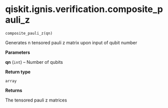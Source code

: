 # qiskit.ignis.verification.composite\_pauli\_z



`composite_pauli_z(qn)`

Generates n tensored pauli z matrix upon input of qubit number

**Parameters**

**qn** (`int`) – Number of qubits

**Return type**

`array`

**Returns**

The tensored pauli z matrices
